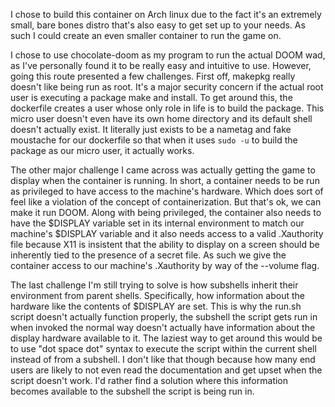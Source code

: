 I chose to build this container on Arch linux due to the fact it's an extremely small, bare bones distro
that's also easy to get set up to your needs. As such I could create an even smaller container to run the
game on.

I chose to use chocolate-doom as my program to run the actual DOOM wad, as I've personally found it to be
really easy and intuitive to use. However, going this route presented a few challenges. First off, makepkg
really doesn't like being run as root. It's a major security concern if the actual root user is executing
a package make and install. To get around this, the dockerfile creates a user whose only role in life is
to build the package. This micro user doesn't even have its own home directory and its default shell
doesn't actually exist. It literally just exists to be a nametag and fake moustache for our dockerfile so
that when it uses `sudo -u` to build the package as our micro user, it actually works.

The other major challenge I came across was actually getting the game to display when the container is
running. In short, a container needs to be run as privileged to have access to the machine's hardware.
Which does sort of feel like a violation of the concept of containerization. But that's ok, we can make
it run DOOM. Along with being privileged, the container also needs to have the $DISPLAY variable set in
its internal environment to match our machine's $DISPLAY variable and it also needs access to a valid
.Xauthority file because X11 is insistent that the ability to display on a screen should be inherently
tied to the presence of a secret file. As such we give the container access to our machine's .Xauthority
by way of the --volume flag. 

The last challenge I'm still trying to solve is how subshells inherit their environment from parent
shells. Specifically, how information about the hardware like the contents of $DISPLAY are set. This
is why the run.sh script doesn't actually function properly, the subshell the script gets run in when
invoked the normal way doesn't actually have information about the display hardware available to it. The
laziest way to get around this would be to use "dot space dot" syntax to execute the script within the
current shell instead of from a subshell. I don't like that though because how many end users are likely
to not even read the documentation and get upset when the script doesn't work. I'd rather find a solution
where this information becomes available to the subshell the script is being run in.
